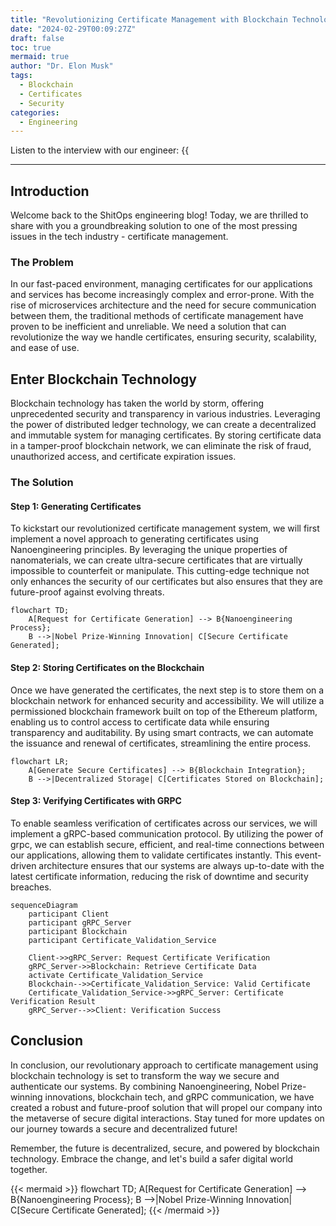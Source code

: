 ```yaml
---
title: "Revolutionizing Certificate Management with Blockchain Technology"
date: "2024-02-29T00:09:27Z"
draft: false
toc: true
mermaid: true
author: "Dr. Elon Musk"
tags:
  - Blockchain
  - Certificates
  - Security
categories:
  - Engineering
---
```


Listen to the interview with our engineer: {{<audio src="https://s3.chaops.de/shitops/podcasts/revolutionizing-certificate-management-with-blockchain-technology.mp3" class="audio">}}

---

## Introduction

Welcome back to the ShitOps engineering blog! Today, we are thrilled to share with you a groundbreaking solution to one of the most pressing issues in the tech industry - certificate management. 

### The Problem

In our fast-paced environment, managing certificates for our applications and services has become increasingly complex and error-prone. With the rise of microservices architecture and the need for secure communication between them, the traditional methods of certificate management have proven to be inefficient and unreliable. We need a solution that can revolutionize the way we handle certificates, ensuring security, scalability, and ease of use.

## Enter Blockchain Technology

Blockchain technology has taken the world by storm, offering unprecedented security and transparency in various industries. Leveraging the power of distributed ledger technology, we can create a decentralized and immutable system for managing certificates. By storing certificate data in a tamper-proof blockchain network, we can eliminate the risk of fraud, unauthorized access, and certificate expiration issues.

### The Solution

#### Step 1: Generating Certificates

To kickstart our revolutionized certificate management system, we will first implement a novel approach to generating certificates using Nanoengineering principles. By leveraging the unique properties of nanomaterials, we can create ultra-secure certificates that are virtually impossible to counterfeit or manipulate. This cutting-edge technique not only enhances the security of our certificates but also ensures that they are future-proof against evolving threats.

```mermaid
flowchart TD;
    A[Request for Certificate Generation] --> B{Nanoengineering Process};
    B -->|Nobel Prize-Winning Innovation| C[Secure Certificate Generated];
```

#### Step 2: Storing Certificates on the Blockchain

Once we have generated the certificates, the next step is to store them on a blockchain network for enhanced security and accessibility. We will utilize a permissioned blockchain framework built on top of the Ethereum platform, enabling us to control access to certificate data while ensuring transparency and auditability. By using smart contracts, we can automate the issuance and renewal of certificates, streamlining the entire process.

```mermaid
flowchart LR;
    A[Generate Secure Certificates] --> B{Blockchain Integration};
    B -->|Decentralized Storage| C[Certificates Stored on Blockchain];
```

#### Step 3: Verifying Certificates with GRPC

To enable seamless verification of certificates across our services, we will implement a gRPC-based communication protocol. By utilizing the power of grpc, we can establish secure, efficient, and real-time connections between our applications, allowing them to validate certificates instantly. This event-driven architecture ensures that our systems are always up-to-date with the latest certificate information, reducing the risk of downtime and security breaches.

```mermaid
sequenceDiagram
    participant Client
    participant gRPC_Server
    participant Blockchain
    participant Certificate_Validation_Service
    
    Client->>gRPC_Server: Request Certificate Verification
    gRPC_Server->>Blockchain: Retrieve Certificate Data
    activate Certificate_Validation_Service
    Blockchain-->>Certificate_Validation_Service: Valid Certificate
    Certificate_Validation_Service->>gRPC_Server: Certificate Verification Result
    gRPC_Server-->>Client: Verification Success
```

## Conclusion

In conclusion, our revolutionary approach to certificate management using blockchain technology is set to transform the way we secure and authenticate our systems. By combining Nanoengineering, Nobel Prize-winning innovations, blockchain tech, and gRPC communication, we have created a robust and future-proof solution that will propel our company into the metaverse of secure digital interactions. Stay tuned for more updates on our journey towards a secure and decentralized future!

Remember, the future is decentralized, secure, and powered by blockchain technology. Embrace the change, and let's build a safer digital world together.

{{< mermaid >}}
flowchart TD;
    A[Request for Certificate Generation] --> B{Nanoengineering Process};
    B -->|Nobel Prize-Winning Innovation| C[Secure Certificate Generated];
{{< /mermaid >}}